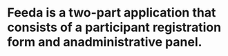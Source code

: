 # Feeda is a two-part application that consists of a participant registration form and anadministrative panel.
